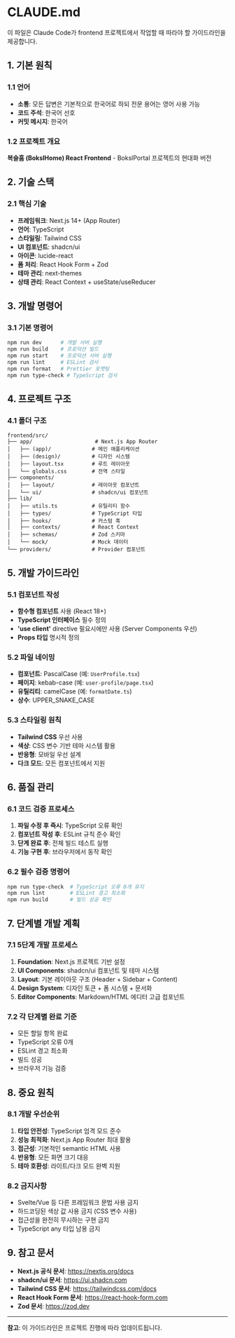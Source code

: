 # CLAUDE.md

이 파일은 Claude Code가 frontend 프로젝트에서 작업할 때 따라야 할 가이드라인을 제공합니다.

## 1. 기본 원칙

### 1.1 언어
- **소통**: 모든 답변은 기본적으로 한국어로 하되 전문 용어는 영어 사용 가능
- **코드 주석**: 한국어 선호
- **커밋 메시지**: 한국어

### 1.2 프로젝트 개요
**복슬홈 (BokslHome) React Frontend** - BokslPortal 프로젝트의 현대화 버전

## 2. 기술 스택

### 2.1 핵심 기술
- **프레임워크**: Next.js 14+ (App Router)
- **언어**: TypeScript
- **스타일링**: Tailwind CSS
- **UI 컴포넌트**: shadcn/ui
- **아이콘**: lucide-react
- **폼 처리**: React Hook Form + Zod
- **테마 관리**: next-themes
- **상태 관리**: React Context + useState/useReducer

## 3. 개발 명령어

### 3.1 기본 명령어
```bash
npm run dev      # 개발 서버 실행
npm run build    # 프로덕션 빌드
npm run start    # 프로덕션 서버 실행
npm run lint     # ESLint 검사
npm run format   # Prettier 포맷팅
npm run type-check # TypeScript 검사
```

## 4. 프로젝트 구조

### 4.1 폴더 구조
```
frontend/src/
├── app/                    # Next.js App Router
│   ├── (app)/             # 메인 애플리케이션
│   ├── (design)/          # 디자인 시스템
│   ├── layout.tsx         # 루트 레이아웃
│   └── globals.css        # 전역 스타일
├── components/
│   ├── layout/            # 레이아웃 컴포넌트
│   └── ui/                # shadcn/ui 컴포넌트
├── lib/
│   ├── utils.ts           # 유틸리티 함수
│   ├── types/             # TypeScript 타입
│   ├── hooks/             # 커스텀 훅
│   ├── contexts/          # React Context
│   ├── schemas/           # Zod 스키마
│   └── mock/              # Mock 데이터
└── providers/             # Provider 컴포넌트
```

## 5. 개발 가이드라인

### 5.1 컴포넌트 작성
- **함수형 컴포넌트** 사용 (React 18+)
- **TypeScript 인터페이스** 필수 정의
- **'use client'** directive 필요시에만 사용 (Server Components 우선)
- **Props 타입** 명시적 정의

### 5.2 파일 네이밍
- **컴포넌트**: PascalCase (예: `UserProfile.tsx`)
- **페이지**: kebab-case (예: `user-profile/page.tsx`)
- **유틸리티**: camelCase (예: `formatDate.ts`)
- **상수**: UPPER_SNAKE_CASE

### 5.3 스타일링 원칙
- **Tailwind CSS** 우선 사용
- **색상**: CSS 변수 기반 테마 시스템 활용
- **반응형**: 모바일 우선 설계
- **다크 모드**: 모든 컴포넌트에서 지원

## 6. 품질 관리

### 6.1 코드 검증 프로세스
1. **파일 수정 후 즉시**: TypeScript 오류 확인
2. **컴포넌트 작성 후**: ESLint 규칙 준수 확인  
3. **단계 완료 후**: 전체 빌드 테스트 실행
4. **기능 구현 후**: 브라우저에서 동작 확인

### 6.2 필수 검증 명령어
```bash
npm run type-check  # TypeScript 오류 0개 유지
npm run lint        # ESLint 경고 최소화
npm run build       # 빌드 성공 확인
```

## 7. 단계별 개발 계획

### 7.1 5단계 개발 프로세스
1. **Foundation**: Next.js 프로젝트 기반 설정
2. **UI Components**: shadcn/ui 컴포넌트 및 테마 시스템
3. **Layout**: 기본 레이아웃 구조 (Header + Sidebar + Content)
4. **Design System**: 디자인 토큰 + 폼 시스템 + 문서화
5. **Editor Components**: Markdown/HTML 에디터 고급 컴포넌트

### 7.2 각 단계별 완료 기준
- 모든 할일 항목 완료
- TypeScript 오류 0개
- ESLint 경고 최소화  
- 빌드 성공
- 브라우저 기능 검증

## 8. 중요 원칙

### 8.1 개발 우선순위
1. **타입 안전성**: TypeScript 엄격 모드 준수
2. **성능 최적화**: Next.js App Router 최대 활용
3. **접근성**: 기본적인 semantic HTML 사용
4. **반응형**: 모든 화면 크기 대응
5. **테마 호환성**: 라이트/다크 모드 완벽 지원

### 8.2 금지사항
- Svelte/Vue 등 다른 프레임워크 문법 사용 금지
- 하드코딩된 색상 값 사용 금지 (CSS 변수 사용)
- 접근성을 완전히 무시하는 구현 금지
- TypeScript any 타입 남용 금지

## 9. 참고 문서
- **Next.js 공식 문서**: https://nextjs.org/docs
- **shadcn/ui 문서**: https://ui.shadcn.com
- **Tailwind CSS 문서**: https://tailwindcss.com/docs
- **React Hook Form 문서**: https://react-hook-form.com
- **Zod 문서**: https://zod.dev

---

**참고**: 이 가이드라인은 프로젝트 진행에 따라 업데이트됩니다.